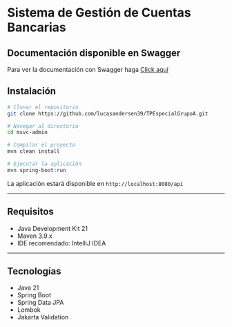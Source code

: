 # Sistema de Gestión de Cuentas Bancarias 

## Documentación disponible en Swagger

Para ver la documentación con Swagger haga [Click aquí]("http://localhost:8080/swagger-ui/index.html")

## Instalación

``` bash
# Clonar el repositorio
git clone https://github.com/lucasandersen39/TPEspecialGrupoA.git

# Navegar al directorio
cd msvc-admin

# Compilar el proyecto
mvn clean install

# Ejecutar la aplicación
mvn spring-boot:run
```

La aplicación estará disponible en `http://localhost:8080/api`

---

## Requisitos

- Java Development Kit 21
- Maven 3.9.x
- IDE recomendado: IntelliJ IDEA

---

## Tecnologías

- Java 21
- Spring Boot
- Spring Data JPA
- Lombok
- Jakarta Validation

